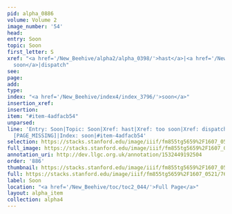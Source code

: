 ```yaml
---
pid: alpha_0886
volume: Volume 2
image_number: '54'
head: 
entry: Soon
topic: Soon
first_letter: S
xref: "<a href='/New_Beehive/alpha2/alpha_0398/'>hast</a>|<a href='/New_Beehive/alpha5/alpha_0958/'>too
  soon</a>|dispatch"
see: 
page: 
add: 
type: 
index: "<a href='/New_Beehive/index4/index_3796/'>soon</a>"
insertion_xref: 
insertion: 
item: "#item-4adfacb54"
unparsed: 
line: 'Entry: Soon|Topic: Soon|Xref: hast|Xref: too soon|Xref: dispatch|Xref: 797
  [PAGE_MISSING]|Index: soon|#item-4adfacb54'
selection: https://stacks.stanford.edu/image/iiif/fm855tg5659%2F1607_0521/766,2209,2963,378/full/0/default.jpg
full_image: https://stacks.stanford.edu/image/iiif/fm855tg5659%2F1607_0521/full/full/0/default.jpg
annotation_uri: http://dev.llgc.org.uk/annotation/1532449192504
order: '886'
thumbnail: https://stacks.stanford.edu/image/iiif/fm855tg5659%2F1607_0521/766,2209,600,180/250,/0/default.jpg
full: https://stacks.stanford.edu/image/iiif/fm855tg5659%2F1607_0521/766,2209,2963,378/full/0/default.jpg
label: Soon
location: "<a href='/New_Beehive/toc/toc2_044/'>Full Page</a>"
layout: alpha_item
collection: alpha4
---
```

